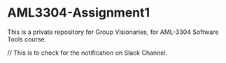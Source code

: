# AML3304-Assignment1
This is a private repository for Group Visionaries, for AML-3304 Software Tools course.

// This is to check for the notification on Slack Channel.
